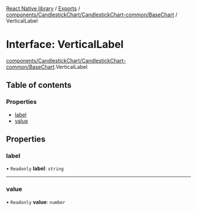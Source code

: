 [React Native library](../index.md) / [Exports](../modules.md) / [components/CandlestickChart/CandlestickChart-common/BaseChart](../modules/components_CandlestickChart_CandlestickChart_common_BaseChart.md) / VerticalLabel

# Interface: VerticalLabel

[components/CandlestickChart/CandlestickChart-common/BaseChart](../modules/components_CandlestickChart_CandlestickChart_common_BaseChart.md).VerticalLabel

## Table of contents

### Properties

- [label](components_CandlestickChart_CandlestickChart_common_BaseChart.VerticalLabel.md#label)
- [value](components_CandlestickChart_CandlestickChart_common_BaseChart.VerticalLabel.md#value)

## Properties

### label

• `Readonly` **label**: `string`

___

### value

• `Readonly` **value**: `number`
